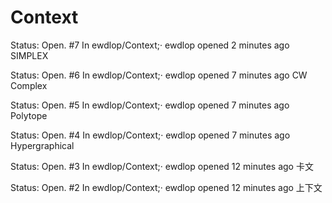# Context

Status: Open.
#7 In ewdlop/Context;· ewdlop opened 2 minutes ago
SIMPLEX

Status: Open.
#6 In ewdlop/Context;· ewdlop opened 7 minutes ago
CW Complex

Status: Open.
#5 In ewdlop/Context;· ewdlop opened 7 minutes ago
Polytope

Status: Open.
#4 In ewdlop/Context;· ewdlop opened 7 minutes ago
Hypergraphical

Status: Open.
#3 In ewdlop/Context;· ewdlop opened 12 minutes ago
卡文

Status: Open.
#2 In ewdlop/Context;· ewdlop opened 12 minutes ago
上下文
